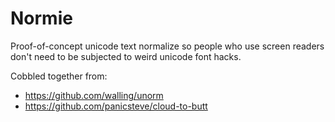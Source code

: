 # Normie

Proof-of-concept unicode text normalize so people who use screen readers don't need to be subjected to weird unicode font hacks.

Cobbled together from:

* https://github.com/walling/unorm
* https://github.com/panicsteve/cloud-to-butt

